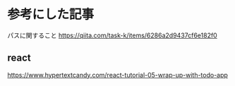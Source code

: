 # 参考にした記事
パスに関すること
https://qiita.com/task-k/items/6286a2d9437cf6e182f0

## react
https://www.hypertextcandy.com/react-tutorial-05-wrap-up-with-todo-app